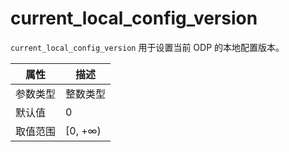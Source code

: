 # current_local_config_version

`current_local_config_version` 用于设置当前 ODP 的本地配置版本。

|  属性    | 描述     |
|----------|---------|
| 参数类型 |   整数类型      |
| 默认值   | 0      |
| 取值范围 | [0, +∞)  |

